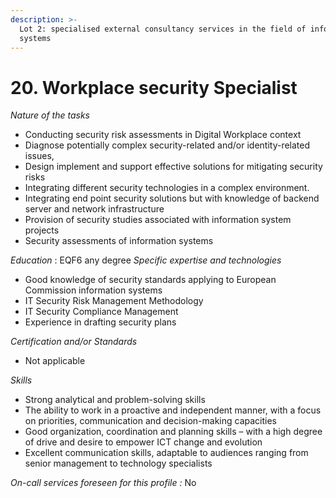```yaml
---
description: >-
  Lot 2: specialised external consultancy services in the field of information
  systems
---
```


# 20. Workplace security Specialist

_Nature of the tasks_

* Conducting security risk assessments in Digital Workplace context
* Diagnose potentially complex security-related and/or identity-related issues,
* Design implement and support effective solutions for mitigating security risks
* Integrating different security technologies in a complex environment.
* Integrating end point security solutions but with knowledge of backend server and network infrastructure
* Provision of security studies associated with information system projects
* Security assessments of information systems

_Education_ : EQF6 any degree _Specific expertise and technologies_

* Good knowledge of security standards applying to European Commission information systems
* IT Security Risk Management Methodology
* IT Security Compliance Management
* Experience in drafting security plans

_Certification and/or Standards_

* Not applicable

_Skills_

* Strong analytical and problem-solving skills
* The ability to work in a proactive and independent manner, with a focus on priorities, communication and decision-making capacities
* Good organization, coordination and planning skills – with a high degree of drive and desire to empower ICT change and evolution
* Excellent communication skills, adaptable to audiences ranging from senior management to technology specialists

_On-call services foreseen for this profile :_ No
